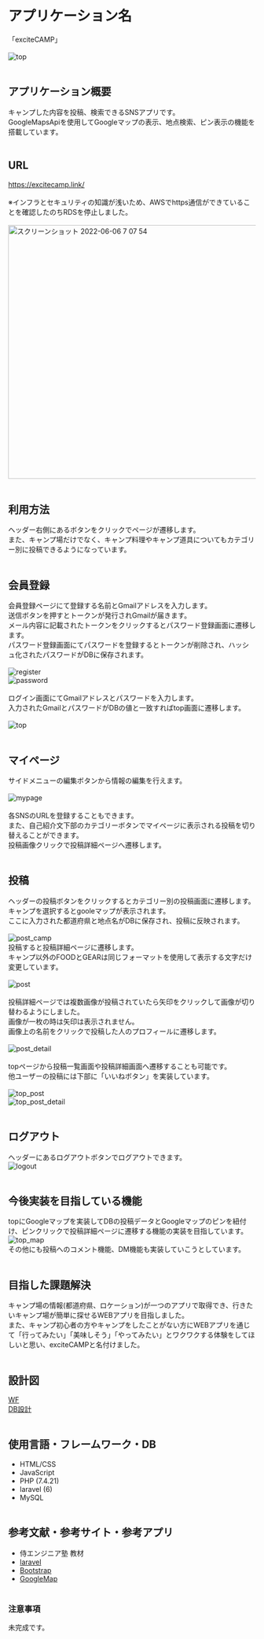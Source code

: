 # アプリケーション名
「exciteCAMP」
<br><br>
![top](https://user-images.githubusercontent.com/87395450/171743573-5251a938-9148-4807-8e2f-bf1ab4ada9b9.gif)
<br><br>

## アプリケーション概要
キャンプした内容を投稿、検索できるSNSアプリです。
<br>
GoogleMapsApiを使用してGoogleマップの表示、地点検索、ピン表示の機能を搭載しています。
<br><br>

## URL
https://excitecamp.link/
<br><br>
※インフラとセキュリティの知識が浅いため、AWSでhttps通信ができていることを確認したのちRDSを停止しました。
<br><br>
<img width="516" alt="スクリーンショット 2022-06-06 7 07 54" src="https://user-images.githubusercontent.com/87395450/172072640-eebb9e8a-d316-401a-95e5-9748e9913521.png">
<br><br>

## 利用方法
ヘッダー右側にあるボタンをクリックでページが遷移します。
<br>
また、キャンプ場だけでなく、キャンプ料理やキャンプ道具についてもカテゴリー別に投稿できるようになっています。
<br><br>

## 会員登録
会員登録ページにて登録する名前とGmailアドレスを入力します。
<br>
送信ボタンを押すとトークンが発行されGmailが届きます。
<br>
メール内容に記載されたトークンをクリックするとパスワード登録画面に遷移します。
<br>
パスワード登録画面にてパスワードを登録するとトークンが削除され、ハッシュ化されたパスワードがDBに保存されます。
<br><br>
![register](https://user-images.githubusercontent.com/87395450/171991415-ad586f18-660f-4a97-9a11-c4d5975caa5a.gif)
<br>
![password](https://user-images.githubusercontent.com/87395450/171991446-d586f4c7-72b9-4175-9a6b-40d62abd7cc4.gif)
<br><br>
ログイン画面にてGmailアドレスとパスワードを入力します。
<br>
入力されたGmailとパスワードがDBの値と一致すればtop画面に遷移します。
<br><br>
![top](https://user-images.githubusercontent.com/87395450/171992184-34da7b01-ce81-4254-9b6b-d50ab4b00a16.gif)
<br><br>

## マイページ
サイドメニューの編集ボタンから情報の編集を行えます。
<br><br>
![mypage](https://user-images.githubusercontent.com/87395450/172025095-14c8555b-7a34-49f1-b30c-cceb6df53936.gif)
<br><br>
各SNSのURLを登録することもできます。
<br>
また、自己紹介文下部のカテゴリーボタンでマイページに表示される投稿を切り替えることができます。
<br>
投稿画像クリックで投稿詳細ページへ遷移します。
<br><br>

## 投稿
ヘッダーの投稿ボタンをクリックするとカテゴリー別の投稿画面に遷移します。
<br>
キャンプを選択するとgooleマップが表示されます。
<br>
ここに入力された都道府県と地点名がDBに保存され、投稿に反映されます。
<br><br>
![post_camp](https://user-images.githubusercontent.com/87395450/171993563-b707b05b-654e-486b-82e4-f9ec26c0c7d1.gif)
<br>
投稿すると投稿詳細ページに遷移します。
<br>
キャンプ以外のFOODとGEARは同じフォーマットを使用して表示する文字だけ変更しています。
<br><br>
![post](https://user-images.githubusercontent.com/87395450/173927328-d04e6da2-cfe0-442a-9564-5c8faed11186.gif)
<br><br>
投稿詳細ページでは複数画像が投稿されていたら矢印をクリックして画像が切り替わるようにしました。
<br>
画像が一枚の時は矢印は表示されません。
<br>
画像上の名前をクリックで投稿した人のプロフィールに遷移します。
<br><br>
![post_detail](https://user-images.githubusercontent.com/87395450/172025033-d52065b7-99ef-46c3-84bb-4f6e3a36d013.gif)
<br><br>
topページから投稿一覧画面や投稿詳細画面へ遷移することも可能です。
<br>
他ユーザーの投稿には下部に「いいねボタン」を実装しています。
<br><br>
![top_post](https://user-images.githubusercontent.com/87395450/172025327-f940b192-a294-4536-8f37-d7cf759e5703.gif)
<br>
![top_post_detail](https://user-images.githubusercontent.com/87395450/172025331-165de4e3-41dc-4696-a639-47e1788efb76.gif)
<br><br>

## ログアウト
ヘッダーにあるログアウトボタンでログアウトできます。
<br>
![logout](https://user-images.githubusercontent.com/87395450/172025369-14209f59-db67-41cf-b95b-13a05371153e.gif)
<br><br>

## 今後実装を目指している機能
topにGoogleマップを実装してDBの投稿データとGoogleマップのピンを紐付け、ピンクリックで投稿詳細ページに遷移する機能の実装を目指しています。
<br>
![top_map](https://user-images.githubusercontent.com/87395450/173206558-e80ca05f-5317-4df9-b6bd-c68f8006da4a.gif)
<br>
その他にも投稿へのコメント機能、DM機能も実装していこうとしています。
<br><br>

## 目指した課題解決
キャンプ場の情報(都道府県、ロケーション)が一つのアプリで取得でき、行きたいキャンプ場が簡単に探せるWEBアプリを目指しました。
<br>
また、キャンプ初心者の方やキャンプをしたことがない方にWEBアプリを通じて「行ってみたい」「美味しそう」「やってみたい」とワクワクする体験をしてほしいと思い、exciteCAMPと名付けました。
<br><br>

## 設計図
[WF](https://docs.google.com/presentation/d/1QfBhtwhNY7QdUkE0HdfwP3mfHr6NPh0c-Zdbb_U5llw/edit?usp=sharing)
<br>
[DB設計](https://drive.google.com/file/d/1eNJbV7qZhDDmM9zTghluvUTwDuYlMCeO/view?usp=sharing)
<br><br>

## 使用言語・フレームワーク・DB
* HTML/CSS
* JavaScript
* PHP (7.4.21)
* laravel (6)
* MySQL
<br><br>

## 参考文献・参考サイト・参考アプリ
* 侍エンジニア塾  教材
* [laravel](https://readouble.com/laravel/6.x/ja/requests.html)
* [Bootstrap](https://www.w3schools.com/bootstrap/default.asp)
* [GoogleMap](https://developers.google.com/maps/documentation?hl=ja)
<br><br>

### 注意事項
未完成です。
